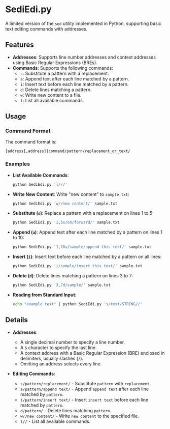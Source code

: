 # SediEdi.py

A limited version of the `sed` utility implemented in Python, supporting basic text editing commands with addresses.

## Features

- **Addresses**: Supports line number addresses and context addresses using Basic Regular Expressions (BREs).
- **Commands**: Supports the following commands:
  - `s`: Substitute a pattern with a replacement.
  - `a`: Append text after each line matched by a pattern.
  - `i`: Insert text before each line matched by a pattern.
  - `d`: Delete lines matching a pattern.
  - `w`: Write new content to a file.
  - `l`: List all available commands.

## Usage

### Command Format

The command format is:

```
[address[,address]]command/pattern/replacement_or_text/
```

### Examples

- **List Available Commands**:

  ```sh
  python SediEdi.py 'l///'
  ```

- **Write New Content**: Write "new content" to `sample.txt`:

  ```sh
  python SediEdi.py 'w//new content/' sample.txt
  ```

- **Substitute (`s`)**: Replace a pattern with a replacement on lines 1 to 5:

  ```sh
  python SediEdi.py '1,5s/on/forward/' sample.txt
  ```

- **Append (`a`)**: Append text after each line matched by a pattern on lines 1 to 10:

  ```sh
  python SediEdi.py '1,10a/sample/append this text/' sample.txt
  ```

- **Insert (`i`)**: Insert text before each line matched by a pattern on all lines:

  ```sh
  python SediEdi.py 'i/sample/insert this text/' sample.txt
  ```

- **Delete (`d`)**: Delete lines matching a pattern on lines 3 to 7:

  ```sh
  python SediEdi.py '3,7d/sample/' sample.txt
  ```

- **Reading from Standard Input**:
  ```sh
  echo "example text" | python SediEdi.py 's/text/STRING//'
  ```

## Details

- **Addresses**:

  - A single decimal number to specify a line number.
  - A `$` character to specify the last line.
  - A context address with a Basic Regular Expression (BRE) enclosed in delimiters, usually slashes (`/`).
  - Omitting an address selects every line.

- **Editing Commands**:
  - `s/pattern/replacement/` - Substitute `pattern` with `replacement`.
  - `a/pattern/append text/` - Append `append text` after each line matched by `pattern`.
  - `i/pattern/insert text/` - Insert `insert text` before each line matched by `pattern`.
  - `d/pattern/` - Delete lines matching `pattern`.
  - `w//new content/` - Write `new content` to the specified file.
  - `l//` - List all available commands.
